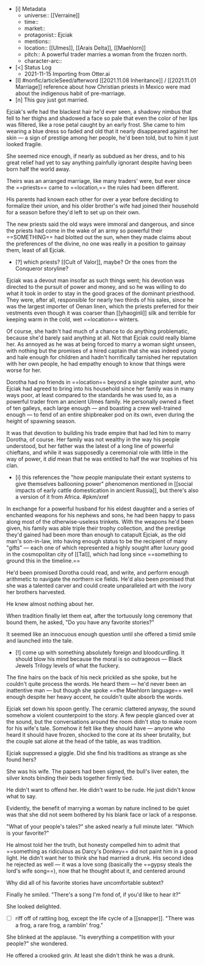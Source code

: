 - [i] Metadata
	- universe:: [[Verraine]]
	- time::
	- market::
	- protagonist:: Ejciak
	- mentions::
	- location:: [[Ulmes]], [[Arais Delta]], [[Maehlorn]]
	- pitch:: A powerful trader marries a woman from the frozen north. 
	- character-arc::
- [<] Status Log
	- 2021-11-15 Importing from Otter.ai
- [I] #nonfic/articleSeed/afterword [[2021.11.08 Inheritance]] / [[2021.11.01 Marriage]] reference about how Christian priests in Mexico were mad about the indigenous habit of pre-marriage. 
- [n] This guy just got married.

Ejciak's wife had the blackest hair he'd ever seen, a shadowy nimbus that fell to her thighs and shadowed a face so pale that even the color of her lips was filtered, like a rose petal caught by an early frost. She came to him wearing a blue dress so faded and old that it nearly disappeared against her skin — a sign of prestige among her people, he'd been told, but to him it just looked fragile. 

She seemed nice enough, if nearly as subdued as her dress, and to his great relief had yet to say anything painfully ignorant despite having been born half the world away. 

Theirs was an arranged marriage, like many traders' were, but ever since the ==priests== came to ==location,== the rules had been different. 


His parents had known each other for over a year before deciding to formalize their union, and his older brother's wife had joined their household for a season before they'd left to set up on their own. 

The new priests said the old ways were immoral and dangerous, and since the priests had come in the wake of an army so powerful their ==SOMETHING== had blotted out the sun, when they made claims about the preferences of the divine, no one was really in a position to gainsay them, least of all Ejciak. 

- [?] which priests? [[Cult of Valor]], maybe? Or the ones from the Conqueror storyline?

Ejciak was a devout man insofar as such things went; his devotion was directed to the pursuit of power and money, and so he was willing to do what it took in order to stay in the good graces of the dominant priesthood. They were, after all, responsible for nearly two thirds of his sales, since he was the largest importer of Oenan linen, which the priests preferred for their vestments even though it was coarser than [[yhaoginli]] silk and terrible for keeping warm in the cold, wet ==location== winters. 

Of course, she hadn't had much of a chance to do anything problematic, because she'd barely said anything at all. Not that Ejciak could really blame her. As annoyed as he was at being forced to marry a woman sight unseen, with nothing but the promises of a hired captain that she was indeed young and hale enough for children and hadn't horrifically tarnished her reputation with her own people, he had empathy enough to know that things were worse for her.

Dorotha had no friends in ==location== beyond a single spinster aunt, who Ejciak had agreed to bring into his household since her family was in many ways poor, at least compared to the standards he was used to, as a powerful trader from an ancient Ulmes family. He personally owned a fleet of ten galleys, each large enough — and boasting a crew well-trained enough — to fend of an entire shipbreaker pod on its own, even during the height of spawning season. 

It was that devotion to building his trade empire that had led him to marry Dorotha, of course. Her family was not wealthy in the way his people understood, but her father was the latest of a long line of powerful chieftans, and while it was supposedly a ceremonial role with little in the way of power, it _did_ mean that he was entitled to half the war trophies of his clan. 

- [i] this references the "how people manipulate their extant systems to give themselves ballooning power" phenomenon mentioned in [[social impacts of early cattle domestication in ancient Russia]], but there's also a version of it from Africa. #pkm/xref 

In exchange for a powerful husband for his eldest daughter and a series of enchanted weapons for his nephews and sons, he had been happy to pass along most of the otherwise-useless trinkets. With the weapons he'd been given, his family was able triple their trophy collection, and the prestige they'd gained had been more than enough to catapult Ejciak, as the old man's son-in-law, into having enough status to be the recipient of many "gifts" — each one of which represented a highly sought after luxury good in the cosmopolitan city of [[Tal]], which had long since ==something to ground this in the timeline.== 

He'd been promised Dorotha could read, and write, and perform enough arithmetic to navigate the northern ice fields. He'd also been promised that she was a talented carver and could create unparalleled art with the ivory her brothers harvested. 

He knew almost nothing about her. 

When tradition finally let them eat, after the tortuously long ceremony that bound them, he asked, "Do you have any favorite stories?" 

It seemed like an innocuous enough question until she offered a timid smile and launched into the tale. 

- [!] come up with something absolutely foreign and bloodcurdling. It should blow his mind because the moral is so outrageous — Black Jewels Trilogy levels of what the fuckery. 

The fine hairs on the back of his neck prickled as she spoke, but he couldn't quite process the words. He heard them — he'd never been an inattentive man — but though she spoke ==the Maehlorn language== well enough despite her heavy accent, he couldn't quite absorb the words. 

Ejciak set down his spoon gently. The ceramic clattered anyway, the sound somehow a violent counterpoint to the story. A few people glanced over at the sound, but the conversations around the room didn't stop to make room for his wife's tale. Somehow it felt like they should have — anyone who heard it should have frozen, shocked to the core at its sheer brutality, but the couple sat alone at the head of the table, as was tradition. 

Ejciak suppressed a giggle. Did she find his traditions as strange as she found hers? 

She was his wife. The papers had been signed, the bull's liver eaten, the silver knots binding their beds together firmly tied. 

He didn't want to offend her. He didn't want to be rude. He just didn't know what to say. 

Evidently, the benefit of marrying a woman by nature inclined to be quiet was that she did not seem bothered by his blank face or lack of a response. 

"What of your people's tales?" she asked nearly a full minute later. "Which is your favorite?" 

He almost told her the truth, but honesty compelled him to admit that ==something as ridiculous as Darcy's Donkey== did not paint him in a good light. He didn't want her to think she had married a drunk. His second idea he rejected as well — it was a love song (basically the ==gypsy steals the lord's wife song==), now that he thought about it, and centered around 

Why did all of his favorite stories have uncomfortable subtext? 

Finally he smiled. "There's a song I'm fond of, if you'd like to hear it?" 

She looked delighted. 

- [ ] riff off of rattling bog, except the life cycle of a [[snapper]]. "There was a frog, a rare frog, a ramblin' frog." 

She blinked at the applause. "Is everything a competition with your people?" she wondered. 

He offered a crooked grin. At least she didn't think he was a drunk. 
